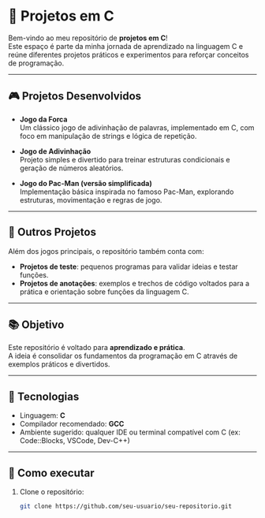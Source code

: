 # 🚀 Projetos em C

Bem-vindo ao meu repositório de **projetos em C**!  
Este espaço é parte da minha jornada de aprendizado na linguagem C e reúne diferentes projetos práticos e experimentos para reforçar conceitos de programação.  

---

## 🎮 Projetos Desenvolvidos

- **Jogo da Forca**  
  Um clássico jogo de adivinhação de palavras, implementado em C, com foco em manipulação de strings e lógica de repetição.

- **Jogo de Adivinhação**  
  Projeto simples e divertido para treinar estruturas condicionais e geração de números aleatórios.

- **Jogo do Pac-Man (versão simplificada)**  
  Implementação básica inspirada no famoso Pac-Man, explorando estruturas, movimentação e regras de jogo.

---

## 🧪 Outros Projetos

Além dos jogos principais, o repositório também conta com:  
- **Projetos de teste**: pequenos programas para validar ideias e testar funções.  
- **Projetos de anotações**: exemplos e trechos de código voltados para a prática e orientação sobre funções da linguagem C.  

---

## 📚 Objetivo

Este repositório é voltado para **aprendizado e prática**.  
A ideia é consolidar os fundamentos da programação em C através de exemplos práticos e divertidos.  

---

## 🔧 Tecnologias

- Linguagem: **C**
- Compilador recomendado: **GCC**  
- Ambiente sugerido: qualquer IDE ou terminal compatível com C (ex: Code::Blocks, VSCode, Dev-C++)

---

## 📌 Como executar

1. Clone o repositório:
   ```bash
   git clone https://github.com/seu-usuario/seu-repositorio.git
